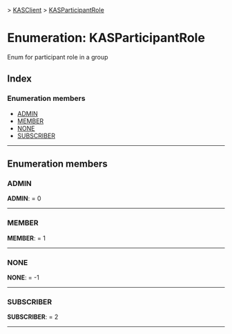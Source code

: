 [](../README.md) > [KASClient](../modules/kasclient.md) > [KASParticipantRole](../enums/kasclient.kasparticipantrole.md)

# Enumeration: KASParticipantRole

Enum for participant role in a group
## Index

### Enumeration members

* [ADMIN](kasclient.kasparticipantrole.md#admin)
* [MEMBER](kasclient.kasparticipantrole.md#member)
* [NONE](kasclient.kasparticipantrole.md#none)
* [SUBSCRIBER](kasclient.kasparticipantrole.md#subscriber)

---

## Enumeration members

<a id="admin"></a>

###  ADMIN

**ADMIN**:  = 0

___
<a id="member"></a>

###  MEMBER

**MEMBER**:  = 1

___
<a id="none"></a>

###  NONE

**NONE**:  =  -1

___
<a id="subscriber"></a>

###  SUBSCRIBER

**SUBSCRIBER**:  = 2

___

